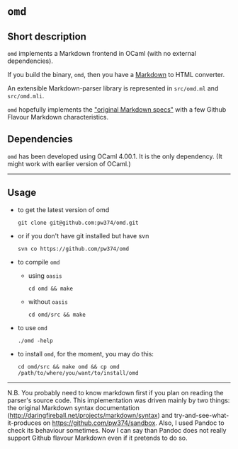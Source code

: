 `omd`
=====

Short description
-----------------

`omd` implements a Markdown frontend in OCaml (with no external
dependencies).

If you build the binary, `omd`, then you have a
[Markdown](http://daringfireball.net/projects/markdown/syntax) to HTML
converter.

An extensible Markdown-parser library is represented in `src/omd.ml`
and `src/omd.mli`.

`omd` hopefully implements the ["original Markdown
specs"](http://daringfireball.net/projects/markdown/syntax) with a few
Github Flavour Markdown characteristics.

Dependencies
------------

`omd` has been developed using OCaml 4.00.1. It is the only
dependency. (It might work with earlier version of OCaml.)


----------------

Usage
-----

- to get the latest version of omd

  `git clone git@github.com:pw374/omd.git`

- or if you don't have git installed but have svn

   `svn co https://github.com/pw374/omd`

- to compile `omd`
  - using `oasis`

      `cd omd && make`

  - without `oasis`

      `cd omd/src && make`

- to use `omd`

   `./omd -help`

- to install `omd`, for the moment, you may do this:

   `cd omd/src && make omd && cp omd /path/to/where/you/want/to/install/omd`

----------------

N.B. You probably need to know markdown first if you plan on reading
the parser's source code. This implementation was driven mainly by two
things: the original Markdown syntax documentation
(<http://daringfireball.net/projects/markdown/syntax>) and
try-and-see-what-it-produces on
<https://github.com/pw374/sandbox>. Also, I used Pandoc to check its
behaviour sometimes. Now I can say than Pandoc does not really support
Github flavour Markdown even if it pretends to do so.

